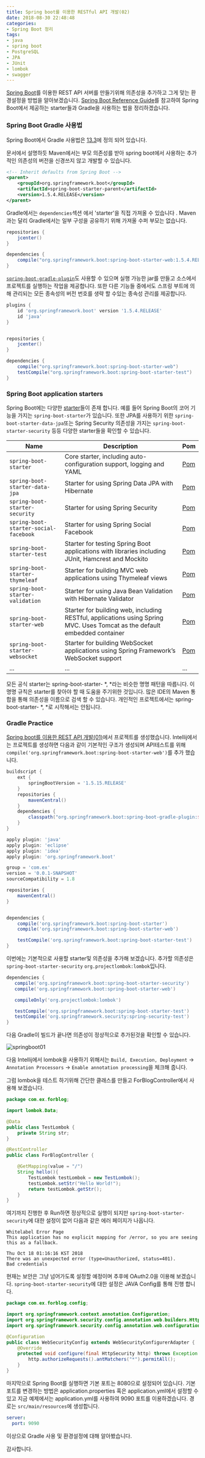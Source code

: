 ```yaml
---
title: Spring boot를 이용한 RESTful API 개발(02)
date: 2018-08-30 22:48:48
categories:
- Spring Boot 정리
tags:
- java
- spring boot
- PostgreSQL
- JPA
- JUnit
- lombok
- swagger
---
```


[Spring Boot](http://spring.io/projects/spring-boot)를 이용한 REST API 서버를 만들기위해 의존성을 추가하고 그게 맞는 환경설정을 방법을 알아보겠습니다. [Spring Boot Reference Guide](https://docs.spring.io/spring-boot/docs/1.5.4.RELEASE/reference/htmlsingle/#getting-started)를 참고하여 Spring Boot에서 제공하는 starter들과 Gradle을 사용하는 법을 정리하겠습니다.
<!--more-->  



### Spring Boot  Gradle 사용법

Spring Boot에서 Gradle 사용법은 [13.3](https://docs.spring.io/spring-boot/docs/1.5.4.RELEASE/reference/htmlsingle/#using-boot-gradle)에 정의 되어 있습니다. 

문서에서 설명하듯 Maven에서는 부모 의존성를 받아 spring boot에서 사용하는 추가적인 의존성의 버전을 신경쓰지 않고 개발할 수 있습니다. 

```xml
<!-- Inherit defaults from Spring Boot -->
<parent>
    <groupId>org.springframework.boot</groupId>
    <artifactId>spring-boot-starter-parent</artifactId>
    <version>1.5.4.RELEASE</version>
</parent>
```

Gradle에서는 `dependencies`섹션 에서 'starter'을 직접 가져올 수 있습니다 . Maven과는 달리 Gradle에서는 일부 구성을 공유하기 위해 가져올 수퍼 부모는 없습니다.

```groovy
repositories {
    jcenter()
}

dependencies {
    compile("org.springframework.boot:spring-boot-starter-web:1.5.4.RELEASE")
}
```

[`spring-boot-gradle-plugin`](https://docs.spring.io/spring-boot/docs/1.5.4.RELEASE/reference/htmlsingle/#build-tool-plugins-gradle-plugin)도 사용할 수 있으며 실행 가능한 jar를 만들고 소스에서 프로젝트를 실행하는 작업을 제공합니다. 또한 다른 기능들 중에서도 스프링 부트에 의해 관리되는 모든 종속성의 버전 번호를 생략 할 수있는 종속성 관리를 제공합니다.

```groovy
plugins {
    id 'org.springframework.boot' version '1.5.4.RELEASE'
    id 'java'
}


repositories {
    jcenter()
}

dependencies {
    compile("org.springframework.boot:spring-boot-starter-web")
    testCompile("org.springframework.boot:spring-boot-starter-test")
}
```



### Spring Boot application starters

Spring Boot에는 다양한 [starter](https://docs.spring.io/spring-boot/docs/1.5.4.RELEASE/reference/htmlsingle/#using-boot-starter)들이 존재 합니다. 예를 들어 Spring Boot의 코어 기능을 가지는 `spring-boot-starter`가 있습니다. 또한 JPA를 사용하기 위한 `spring-boot-starter-data-jpa`또는 Spring Security 의존성을 가지는 `spring-boot-starter-security` 등등 다양한 starter들을 확인할 수 있습니다.

| Name                                  | Description                                                  | Pom                                                          |
| ------------------------------------- | ------------------------------------------------------------ | ------------------------------------------------------------ |
| `spring-boot-starter`                 | Core starter, including auto-configuration support, logging and YAML | [Pom](https://github.com/spring-projects/spring-boot/tree/v1.5.4.RELEASE/spring-boot-starters/spring-boot-starter/pom.xml) |
| `spring-boot-starter-data-jpa`        | Starter for using Spring Data JPA with Hibernate             | [Pom](https://github.com/spring-projects/spring-boot/tree/v1.5.4.RELEASE/spring-boot-starters/spring-boot-starter-data-jpa/pom.xml) |
| `spring-boot-starter-security`        | Starter for using Spring Security                            | [Pom](https://github.com/spring-projects/spring-boot/tree/v1.5.4.RELEASE/spring-boot-starters/spring-boot-starter-security/pom.xml) |
| `spring-boot-starter-social-facebook` | Starter for using Spring Social Facebook                     | [Pom](https://github.com/spring-projects/spring-boot/tree/v1.5.4.RELEASE/spring-boot-starters/spring-boot-starter-social-facebook/pom.xml) |
| `spring-boot-starter-test`            | Starter for testing Spring Boot applications with libraries including JUnit, Hamcrest and Mockito | [Pom](https://github.com/spring-projects/spring-boot/tree/v1.5.4.RELEASE/spring-boot-starters/spring-boot-starter-test/pom.xml) |
| `spring-boot-starter-thymeleaf`       | Starter for building MVC web applications using Thymeleaf views | [Pom](https://github.com/spring-projects/spring-boot/tree/v1.5.4.RELEASE/spring-boot-starters/spring-boot-starter-thymeleaf/pom.xml) |
| `spring-boot-starter-validation`      | Starter for using Java Bean Validation with Hibernate Validator | [Pom](https://github.com/spring-projects/spring-boot/tree/v1.5.4.RELEASE/spring-boot-starters/spring-boot-starter-validation/pom.xml) |
| `spring-boot-starter-web`             | Starter for building web, including RESTful, applications using Spring MVC. Uses Tomcat as the default embedded container | [Pom](https://github.com/spring-projects/spring-boot/tree/v1.5.4.RELEASE/spring-boot-starters/spring-boot-starter-web/pom.xml) |
| `spring-boot-starter-websocket`       | Starter for building WebSocket applications using Spring Framework’s WebSocket support | [Pom](https://github.com/spring-projects/spring-boot/tree/v1.5.4.RELEASE/spring-boot-starters/spring-boot-starter-websocket/pom.xml) |
| ...                                   | ...                                                          | ...                                                          |

모든 공식 starter는 spring-boot-starter- *, *라는 비슷한 명명 패턴을 따릅니다. 이 명명 규칙은 starter를 찾아야 할 때 도움을 주기위한 것입니다. 많은 IDE의 Maven 통합을 통해 의존성을 이름으로 검색 할 수 있습니다. 개인적인 프로젝트에서는 spring-boot-starter- *, *로 시작해서는 안됩니다. 

### Gradle Practice

[Spring boot를 이용한 REST API 개발(01)](https://hsoh1990.github.io/2018/08/30/spring-boot-start-01/)에서 프로젝트를 생성했습니다. Intellij에서는 프로젝트를 생성하면 다음과 같이 기본적인 구조가 생성되며 API테스트를 위해 `compile('org.springframework.boot:spring-boot-starter-web')`를 추가 했습니다.

```groovy
buildscript {
	ext {
		springBootVersion = '1.5.15.RELEASE'
	}
	repositories {
		mavenCentral()
	}
	dependencies {
		classpath("org.springframework.boot:spring-boot-gradle-plugin:${springBootVersion}")
	}
}

apply plugin: 'java'
apply plugin: 'eclipse'
apply plugin: 'idea'
apply plugin: 'org.springframework.boot'

group = 'com.ex'
version = '0.0.1-SNAPSHOT'
sourceCompatibility = 1.8

repositories {
	mavenCentral()
}


dependencies {
	compile('org.springframework.boot:spring-boot-starter')
	compile('org.springframework.boot:spring-boot-starter-web')

	testCompile('org.springframework.boot:spring-boot-starter-test')
}

```



이번에는 기본적으로 사용할 starter및 의존성을 추가해 보겠습니다. 추가할 의존성은 `spring-boot-starter-security` `org.projectlombok:lombok`입니다.

```groovy
dependencies {
   compile('org.springframework.boot:spring-boot-starter-security')
   compile('org.springframework.boot:spring-boot-starter-web')

   compileOnly('org.projectlombok:lombok')

   testCompile('org.springframework.boot:spring-boot-starter-test')
   testCompile('org.springframework.security:spring-security-test')
}
```

다음 Gradle이 빌드가 끝나면 의존성이 정상적으로 추가된것을 확인할 수 있습니다.

![springboot01](https://user-images.githubusercontent.com/33083822/47100747-2a723580-d273-11e8-8d18-42bf26a3206c.png)

다음 Intellij에서 lombok을 사용하기 위해서는 `Build, Execution, Deployment` ->  `Annotation Processors` -> `Enable annotation processing`을 체크해 줍니다.

그럼 lombok을 테스트 하기위해 간단한 클래스를 만들고 ForBlogController에서 사용해 보겠습니다.

```java
package com.ex.forblog;

import lombok.Data;

@Data
public class TestLombok {
    private String str;
}
```

```java
@RestController
public class ForBlogController {

    @GetMapping(value = "/")
    String hello(){
        TestLombok testLombok = new TestLombok();
        testLombok.setStr("Hello World!");
        return testLombok.getStr();
    }
}
```

여기까지 진행한 후 Run하면 정상적으로 실행이 되지만 `spring-boot-starter-security`에 대한 설정이 없어 다음과 같은 에러 페이지가 나옵니다.

```web-idl
Whitelabel Error Page
This application has no explicit mapping for /error, so you are seeing this as a fallback.

Thu Oct 18 01:16:16 KST 2018
There was an unexpected error (type=Unauthorized, status=401).
Bad credentials
```

현재는 보안은 그냥 넘어가도록 설정할 예정이며 추후에 OAuth2.0을 이용해 보겠습니다. `spring-boot-starter-security`에 대한 설정은 JAVA Config를 통해 진행 합니다.

```java
package com.ex.forblog.config;

import org.springframework.context.annotation.Configuration;
import org.springframework.security.config.annotation.web.builders.HttpSecurity;
import org.springframework.security.config.annotation.web.configuration.WebSecurityConfigurerAdapter;

@Configuration
public class WebSecurityConfig extends WebSecurityConfigurerAdapter {
    @Override
    protected void configure(final HttpSecurity http) throws Exception {
        http.authorizeRequests().antMatchers("*").permitAll();
    }
}
```

마지막으로 Spring Boot를 실행하면 기본 포트는 8080으로 설정되어 있습니다. 기본 포트를 변경하는 방법은 application.properties 혹은 application.yml에서 설정할 수 있고 지금 예제에서는 application.yml를 사용하여 9090 포트를 이용하겠습니다. 경로는 `src/main/resources`에 생성합니다.

```yml
server:
  port: 9090
```

이상으로 Gradle 사용 및 환경설정에 대해 알아봤습니다.

감사합니다.